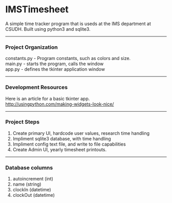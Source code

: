 # IMSTimesheet
A simple time tracker program that is useds at the IMS department at CSUDH. Built using python3 and sqlite3.  

---
### Project Organization
constants.py - Program constants, such as colors and size.  
main.py - starts the program, calls the window  
app.py - defines the tkinter application window  

---
### Development Resources

Here is an article for a basic tkinter app.  
http://usingpython.com/making-widgets-look-nice/  

---
### Project Steps
1. Create primary UI, hardcode user values, research time handling
2. Impliment sqlite3 database, with time handling
3. Impliment config text file, and write to file capabilities
4. Create Admin UI, yearly timesheet printouts.

----
### Database columns
1. autoincrement (int)
2. name (string)
3. clockIn (datetime)
4. clockOut (datetime)

